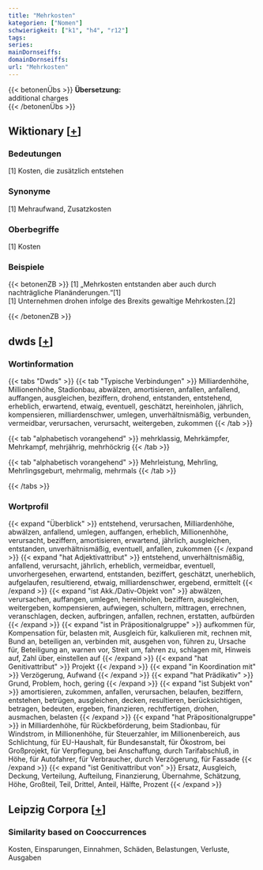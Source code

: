 ```yaml
---
title: "Mehrkosten"
kategorien: ["Nomen"]
schwierigkeit: ["k1", "h4", "r12"]
tags:
series:
mainDornseiffs:
domainDornseiffs:
url: "Mehrkosten"
---
```


{{< betonenÜbs >}}
**Übersetzung:**  
additional  charges  
{{< /betonenÜbs >}}

## Wiktionary [[+](https://de.wiktionary.org/wiki/Mehrkosten)]

### Bedeutungen
[1] Kosten, die zusätzlich entstehen  

### Synonyme
[1] Mehraufwand, Zusatzkosten  

### Oberbegriffe
[1] Kosten  

### Beispiele
{{< betonenZB >}}
[1] „Mehrkosten entstanden aber auch durch nachträgliche Planänderungen.“[1]  
[1] Unternehmen drohen infolge des Brexits gewaltige Mehrkosten.[2]  

{{< /betonenZB >}}


## dwds [[+](https://www.dwds.de/wb/Mehrkosten)]

### Wortinformation
{{< tabs "Dwds" >}}
{{< tab "Typische Verbindungen" >}}
Milliardenhöhe, Millionenhöhe, Stadionbau, abwälzen, amortisieren, anfallen, anfallend, auffangen, ausgleichen, beziffern, drohend, entstanden, entstehend, erheblich, erwartend, etwaig, eventuell, geschätzt, hereinholen, jährlich, kompensieren, milliardenschwer, umlegen, unverhältnismäßig, verbunden, vermeidbar, verursachen, verursacht, weitergeben, zukommen
{{< /tab >}}

{{< tab "alphabetisch vorangehend" >}}
mehrklassig, Mehrkämpfer, Mehrkampf, mehrjährig, mehrhöckrig
{{< /tab >}}

{{< tab "alphabetisch vorangehend" >}}
Mehrleistung, Mehrling, Mehrlingsgeburt, mehrmalig, mehrmals
{{< /tab >}}

{{< /tabs >}}

### Wortprofil
{{< expand "Überblick" >}} entstehend, verursachen, Milliardenhöhe, abwälzen, anfallend, umlegen, auffangen, erheblich, Millionenhöhe, verursacht, beziffern, amortisieren, erwartend, jährlich, ausgleichen, entstanden, unverhältnismäßig, eventuell, anfallen, zukommen {{< /expand >}}
{{< expand "hat Adjektivattribut" >}} entstehend, unverhältnismäßig, anfallend, verursacht, jährlich, erheblich, vermeidbar, eventuell, unvorhergesehen, erwartend, entstanden, beziffert, geschätzt, unerheblich, aufgelaufen, resultierend, etwaig, milliardenschwer, ergebend, ermittelt {{< /expand >}}
{{< expand "ist Akk./Dativ-Objekt von" >}} abwälzen, verursachen, auffangen, umlegen, hereinholen, beziffern, ausgleichen, weitergeben, kompensieren, aufwiegen, schultern, mittragen, errechnen, veranschlagen, decken, aufbringen, anfallen, rechnen, erstatten, aufbürden {{< /expand >}}
{{< expand "ist in Präpositionalgruppe" >}} aufkommen für, Kompensation für, belasten mit, Ausgleich für, kalkulieren mit, rechnen mit, Bund an, beteiligen an, verbinden mit, ausgehen von, führen zu, Ursache für, Beteiligung an, warnen vor, Streit um, fahren zu, schlagen mit, Hinweis auf, Zahl über, einstellen auf {{< /expand >}}
{{< expand "hat Genitivattribut" >}} Projekt {{< /expand >}}
{{< expand "in Koordination mit" >}} Verzögerung, Aufwand {{< /expand >}}
{{< expand "hat Prädikativ" >}} Grund, Problem, hoch, gering {{< /expand >}}
{{< expand "ist Subjekt von" >}} amortisieren, zukommen, anfallen, verursachen, belaufen, beziffern, entstehen, betrügen, ausgleichen, decken, resultieren, berücksichtigen, betragen, bedeuten, ergeben, finanzieren, rechtfertigen, drohen, ausmachen, belasten {{< /expand >}}
{{< expand "hat Präpositionalgruppe" >}} in Milliardenhöhe, für Rückbeförderung, beim Stadionbau, für Windstrom, in Millionenhöhe, für Steuerzahler, im Millionenbereich, aus Schlichtung, für EU-Haushalt, für Bundesanstalt, für Ökostrom, bei Großprojekt, für Verpflegung, bei Anschaffung, durch Tarifabschluß, in Höhe, für Autofahrer, für Verbraucher, durch Verzögerung, für Fassade {{< /expand >}}
{{< expand "ist Genitivattribut von" >}} Ersatz, Ausgleich, Deckung, Verteilung, Aufteilung, Finanzierung, Übernahme, Schätzung, Höhe, Großteil, Teil, Drittel, Anteil, Hälfte, Prozent {{< /expand >}}

## Leipzig Corpora [[+](https://corpora.uni-leipzig.de/en/res?word=Mehrkosten&corpusId=deu_newscrawl-public_2018)]


### Similarity based on Cooccurrences
Kosten, Einsparungen, Einnahmen, Schäden, Belastungen, Verluste, Ausgaben

